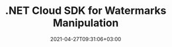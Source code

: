 ---
############################# Static ############################
layout: "product"
date: 2021-04-27T09:31:06+03:00
draft: false

product: "Watermark"
product_tag: "watermark"
platform: ".NET"
platform_tag: "net"

############################# Head ############################
head_title: ".NET Cloud Watermark Management SDK for PDF Word Excel Diagrams PPTX"
head_description: "C# .NET API to add, search and remove image & text-based watermarks from documents: PDF, Word, Excel, presentations, Visio, email and image file formats."

############################# Header ############################
title: ".NET Cloud SDK for Watermarks Manipulation"
description: "Cloud REST API for watermarks management on images and documents of popular file formats within .NET applications."
button:
    enable: true

############################# SubMenu ############################
submenu:
    enable: true
    
    left:
        img_alt: ".NET Watermark SDK"
        image: "https://www.groupdocs.cloud/templates/groupdocscloud/images/sdk/272x272/groupdocs_watermark-for-net.webp"
        product: "GroupDocs.Watermark"
        platform: ".NET"

    middle:
        button:
            # button loop
            - link: "#overview"
              text: "Overview"

            # button loop
            - link: "#features"
              text: "Features"

            

            # button loop
            - link: "https://wiki.groupdocs.cloud/watermarkcloud/release-notes/"
              text: "Release Notes"

            # button loop
            - link: "https://purchase.groupdocs.cloud/pricing"
              text: "Pricing"

    right:
        link_download: "https://github.com/groupdocs-watermark-cloud/groupdocs-watermark-cloud-dotnet"
        link_learn: "https://docs.groupdocs.cloud/watermarkcloud/"
        link_buy: "https://purchase.groupdocs.cloud/buy"

############################# Overview ############################
overview:
    enable: true
    content: |
      GroupDocs.Watermark Cloud SDK for .NET empowers you to programmatically manage text & image watermarks on a wide range of document formats including: PDF, Microsoft Word, Excel, PowerPoint, Visio, OpenDocument, JPEG, BMP, PNG, TIFF and many more.

      It supports working with all most demanded watermarking methods to let you add, remove, search and replace watermarks from images and documents of supported formats. The older watermarks already added inside the document can also be removed, no matter if they were added by third party tools. It’s easier to customize watermark formatting settings by adjusting text style, font, size, color or position with minimal lines or code.

      GroupDocs.Watermark Cloud SDK for .NET is built as a layer on the top of GroupDocs.Watermark Cloud REST API, allowing a higher level of abstraction so that you don't need to know the REST API to use this SDK.
    tabs:
      enable: true     
      
      ## TAB ONE ##
      tab_one:
        description: |
          GroupDocs.Watermark Cloud SDK for .NET only requires .NET Framework.



        right:
          enable: true
          icon: "fab fa-cubes"
          title: ".NET Framework"
          content: |
            
      
      ## TAB TWO ##
      tab_two:
        description: |
          GroupDocs.Watermark Cloud supports a number of document formats.

        left:
          enable: true
          table:
            # table loop
            - title: "Microsoft Office"
              content: |
                * **Word:** DOC, DOCX, DOCM, DOT, DOTX, DOTM
                * **Excel:** XLS, XLSX, XLT, XLSM, XLTX, XLTM
                * **PowerPoint:** PPT, PPTX, PPS, PPSX, PPSM, PPTM, POTX, POTM
                * **Visio:** VSD, VSDX, VSDM, VSTX, VSTM, VSS, VSSX, VSSM, VDX, VSX, VTX

            
                

        right:
          enable: true
          table:
            # table loop
            - title: "Other Formats"
              content: |
                * **OpenDocument**: ODT
                * **Fixed Layout**: PDF
                * **Image Files**: BMP, GIF, JPG, JPEG, JP2, PNG, TIFF, WebP
                * **Other**: RTF

            

      ## TAB THREE ##
      tab_three:
        description: |
          If you do not want to use any of our SDKs or the required SDK is not available at the moment, you can still easily get started with GroupDocs.Watermark REST API while using your favorite language & platform.
        
        left:
          enable: true
          table:
            # table loop
            - icon: "fab fa-windows"
              title: "Operating Systems"
              content: |
                * Microsoft Windows Desktop
                * Microsoft Windows Server
                * Linux
                * MacOS

            # table loop
            - icon: "fas fa-code"
              title: "Supported Frameworks"
              content: |
                * Java 7 (1.7) and above

        right:
          enable: true
          table:
            # table loop
            - icon: "fas fa-cogs"
              title: "Development Environments"
              content: |
                * NetBeans
                * IntelliJ IDEA
                * Eclipse
            # table loop
            - icon: "fas fa-tools"
              title: "Build Automation Tool"
              content: |
                * Maven

############################# Features ############################
features:
    enable: true
    title: "Advanced watermark management API Features"

    feature:
      # feature loop
      - icon: "fab fa-html5"
        content: "Search and delete already added watermarks from supported file formats"

      # feature loop
      - icon: "fas fa-file-image"
        content: "Add or Remove Watermark from a specific pages or whole document"

      # feature loop
      - icon: "fas fa-file-alt"
        content: "Find text or image-based watermarks inside the documents"
      
      # feature loop
      - icon: "fas fa-file-pdf"
        content: "Manage formatting settings to manipulate watermarks"

      # feature loop
      - icon: "fas fa-folder"
        content: "Cloud REST API to be used with any language or platform"

      # feature loop
      - icon: "fas fa-lock"
        content: "Secured watermark management solution"

      

      
    more_feature:
      # more_feature_loop
      - title: "Add Text Watermark to the Document – C#"
        content: |
          
          
          ```cs
          //Get your App SID, App Key and Storage Name at https://dashboard.groupdocs.cloud (free registration is required).
          public class AddTextWatermarks
              {
                  public static void Run()
                  {
                      var configuration = new Configuration(Common.MyAppSid, Common.MyAppKey);
                      var apiInstance = new WatermarkApi(configuration);

                      try
                      {
                          var fileInfo = new FileInfo
                          {
                              FilePath = "documents/sample.docx",
                              StorageName = Common.MyStorage
                          };

                          var options = new WatermarkOptions()
                          {
                              FileInfo = fileInfo,
                              WatermarkDetails = new List
                              {
                                  new WatermarkDetails
                                  {
                                      TextWatermarkOptions = new TextWatermarkOptions
                                      {
                                          Text = "New watermark text",
                                          FontFamilyName = "Arial",
                                          FontSize = 12d,
                                      }
                                  }
                              }
                          };

                          var request = new AddRequest(options);

                          var response = apiInstance.Add(request);
                          Console.WriteLine("Resultant file path: " + response.Path);
                      }
                      catch (Exception e)
                      {
                          Console.WriteLine("Exception while calling WatermarkApi: " + e.Message);
                      }
                  }
              }
          }
          ```
      

############################# Support ############################
support:
    enable: true

############################# Solutions ############################
solutions:
    enable: true
    title: "GroupDocs.Watermark offers document viewing APIs for other popular development environments"

    solution:
        # solution loop
        - img_alt: "GroupDocs.Watermark for cURL"
          image: "https://www.groupdocs.cloud/templates/groupdocscloud/images/sdk/272x272/groupdocs_watermark-for-curl.webp"
          product: "GroupDocs.Watermark"
          platform: "cURL"
          link: "/watermark/curl/"

        # solution loop
        - img_alt: "GroupDocs.Watermark for .NET"
          image: "https://www.groupdocs.cloud/templates/groupdocscloud/images/sdk/272x272/groupdocs_watermark-for-net.webp"
          product: "GroupDocs.Watermark"
          platform: ".NET"
          link: "/watermark/net/"
        
        # solution loop
        - img_alt: "GroupDocs.Watermark for .NET"
          image: "https://www.groupdocs.cloud/templates/groupdocscloud/images/sdk/272x272/groupdocs_watermark-for-java.webp"
          product: "GroupDocs.Watermark"
          platform: "Java"
          link: "/watermark/java/"

############################# Back to top ###############################
back_to_top:
  enable: true
---